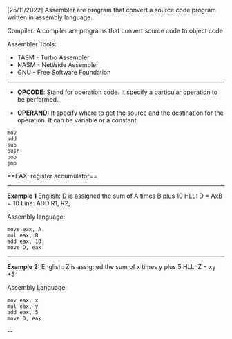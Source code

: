 [25/11/2022]
Assembler are program that convert a source code program written in assembly language. 

Compiler:
A compiler are programs that convert source code to object code

Assembler Tools:
- TASM - Turbo Assembler 
- NASM - NetWide Assembler
- GNU - Free Software Foundation 

---

- **OPCODE**: Stand for operation code. It specify a particular operation to be performed.

- **OPERAND:**  It specify where to get the source and the destination for the operation. It can be variable or a constant. 

```assembly
mov
add
sub
push
pop
jmp
```


==EAX: register accumulator==

---

**Example 1**
English: D  is assigned the sum of A times B plus 10
HLL: D = AxB = 10
Line: ADD R1, R2, 

Assembly language:

``` assembly language
move eax, A
mul eax, B
add eax, 10
move D, eax
```

---
**Example 2:**
English: Z is assigned the sum of x times y plus 5
HLL: Z = xy +5

Assembly Language:
```assembly
mov eax, x
mul eax, y
add eax, 5
move D, eax
```

--
